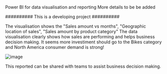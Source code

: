 Power BI for data visualisation and reporting
More details to be be added

########## This is a developing project ##########

The visualisation shows the "Sales amount vs months", "Geographic location of sales", "Sales amount by product category"
The data visualisation clearly shows how sales are performing and helps business decision making. 
It seems more investiment should go to the Bikes category and North America consumer demand is strong!

![image](https://user-images.githubusercontent.com/76986018/144152466-3553fa7c-ede1-41e8-9b3e-7195096c227c.png)

This reported can be shared with teams to assist business decision making.
